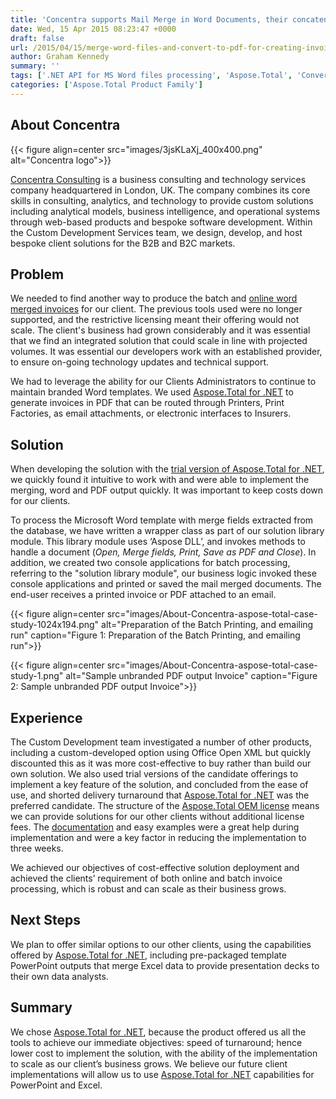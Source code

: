 ```yaml
---
title: 'Concentra supports Mail Merge in Word Documents, their concatenation and Conversion to PDF for multi-branded batch invoices using APIs'
date: Wed, 15 Apr 2015 08:23:47 +0000
draft: false
url: /2015/04/15/merge-word-files-and-convert-to-pdf-for-creating-invoices/
author: Graham Kennedy
summary: ''
tags: ['.NET API for MS Word files processing', 'Aspose.Total', 'Convert DOC DOCX files to PDF format', 'Dynamically generate MS Word documents', 'Mail Merge fields with content from database', 'Mail Merge in MS Word files', 'Merge MS Word files using Aspose.Words for .NET', 'Render MS Word files to PDF format', 'Success Stories']
categories: ['Aspose.Total Product Family']
---
```


## About Concentra



{{< figure align=center src="images/3jsKLaXj_400x400.png" alt="Concentra logo">}}


[Concentra Consulting][1] is a business consulting and technology services company headquartered in London, UK. The company combines its core skills in consulting, analytics, and technology to provide custom solutions including analytical models, business intelligence, and operational systems through web-based products and bespoke software development. Within the Custom Development Services team, we design, develop, and host bespoke client solutions for the B2B and B2C markets.

## Problem

We needed to find another way to produce the batch and [online word merged invoices][2] for our client. The previous tools used were no longer supported, and the restrictive licensing meant their offering would not scale. The client's business had grown considerably and it was essential that we find an integrated solution that could scale in line with projected volumes. It was essential our developers work with an established provider, to ensure on-going technology updates and technical support.

We had to leverage the ability for our Clients Administrators to continue to maintain branded Word templates. We used [Aspose.Total for .NET][3] to generate invoices in PDF that can be routed through Printers, Print Factories, as email attachments, or electronic interfaces to Insurers.

## Solution

When developing the solution with the [trial version of Aspose.Total for .NET][4], we quickly found it intuitive to work with and were able to implement the merging, word and PDF output quickly. It was important to keep costs down for our clients.

To process the Microsoft Word template with merge fields extracted from the database, we have written a wrapper class as part of our solution library module. This library module uses ‘Aspose DLL’, and invokes methods to handle a document (_Open, Merge fields, Print, Save as PDF and Close_). In addition, we created two console applications for batch processing, referring to the "solution library module", our business logic invoked these console applications and printed or saved the mail merged documents. The end-user receives a printed invoice or PDF attached to an email.



{{< figure align=center src="images/About-Concentra-aspose-total-case-study-1024x194.png" alt="Preparation of the Batch Printing, and emailing run" caption="Figure 1: Preparation of the Batch Printing, and emailing run">}}




{{< figure align=center src="images/About-Concentra-aspose-total-case-study-1.png" alt="Sample unbranded PDF output Invoice" caption="Figure 2: Sample unbranded PDF output Invoice">}}


## Experience

The Custom Development team investigated a number of other products, including a custom-developed option using Office Open XML but quickly discounted this as it was more cost-effective to buy rather than build our own solution. We also used trial versions of the candidate offerings to implement a key feature of the solution, and concluded from the ease of use, and shorted delivery turnaround that [Aspose.Total for .NET][5] was the preferred candidate. The structure of the [Aspose.Total OEM license][6] means we can provide solutions for our other clients without additional license fees. The [documentation][7] and easy examples were a great help during implementation and were a key factor in reducing the implementation to three weeks.

We achieved our objectives of cost-effective solution deployment and achieved the clients’ requirement of both online and batch invoice processing, which is robust and can scale as their business grows.

## Next Steps

We plan to offer similar options to our other clients, using the capabilities offered by [Aspose.Total for .NET][8], including pre-packaged template PowerPoint outputs that merge Excel data to provide presentation decks to their own data analysts.

## Summary

We chose [Aspose.Total for .NET][9], because the product offered us all the tools to achieve our immediate objectives: speed of turnaround; hence lower cost to implement the solution, with the ability of the implementation to scale as our client’s business grows. We believe our future client implementations will allow us to use [Aspose.Total for .NET][10] capabilities for PowerPoint and Excel.




[1]: https://www.concentra.co.uk/
[2]: https://docs.aspose.com/display/wordsnet/Clone+and+Combine+Documents
[3]: https://products.aspose.com/total/net
[4]: https://downloads.aspose.com/total/net
[5]: https://products.aspose.com/total/net
[6]: https://purchase.aspose.com/pricing/total/net
[7]: https://docs.aspose.com/dashboard.action
[8]: https://products.aspose.com/total/net
[9]: https://products.aspose.com/total/net
[10]: https://products.aspose.com/total/net




